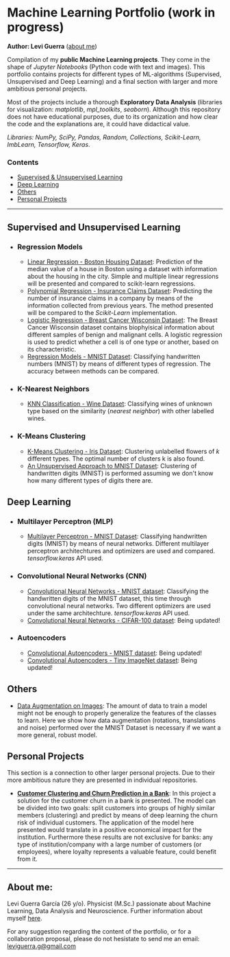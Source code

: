 # Machine Learning Portfolio (work in progress)

**Author: Levi Guerra** ([about me](#About-me))

Compilation of my **public Machine Learning projects**. They come in the shape of *Jupyter Notebooks* (Python code with text and images). This portfolio contains projects for different types of ML-algorithms (Supervised, Unsupervised and Deep Learning) and a final section with larger and more ambitious personal projects. 

Most of the projects include a thorough **Exploratory Data Analysis** (libraries for visualization: *matplotlib*, *mpl_toolkits*, *seaborn*). Although this repository does not have educational purposes, due to its organization and how clear the code and the explanations are, it could have didactical value. 

*Libraries: NumPy, SciPy, Pandas, Random, Collections, Scikit-Learn, ImbLearn, Tensorflow, Keras*.

### Contents

- [Supervised & Unsupervised Learning](#Supervised-and-Unsupervised-Learning)
- [Deep Learning](#Deep-Learning)
- [Others](#Others)
- [Personal Projects](#Personal-Projects)

------

## Supervised and Unsupervised Learning
  - ### Regression Models
    - [Linear Regression - Boston Housing Dataset](https://github.com/LeviGuerra/Machine-Learning-Portfolio/blob/master/Codes_and_Datasets/01_Linear-Regression_Boston-Housing-Dataset.ipynb): Prediction of the median value of a house in Boston using a dataset with information about the housing in the city. Simple and multiple linear regressions will be presented and compared to scikit-learn regressions.
    - [Polynomial Regression - Insurance Claims Dataset](https://github.com/LeviGuerra/Machine-Learning-Portfolio/blob/master/Codes_and_Datasets/02_Polynomial-Regression_Insurance-Dataset.ipynb): Predicting the number of insurance claims in a company by means of the information collected from previous years. The method presented will be compared to the *Scikit-Learn* implementation.
    - [Logistic Regression - Breast Cancer Wisconsin Dataset](https://github.com/LeviGuerra/Machine-Learning-Portfolio/blob/master/Codes_and_Datasets/03_Logistic-Classification_Breast-Cancer-Wisconsin-Dataset.ipynb): The Breast Cancer Wisconsin dataset contains biophyisical information about different samples of benign and malignant cells. A logistic regression is used to predict whether a cell is of one type or another, based on its characteristic.
    - [Regression Models - MNIST Dataset](https://github.com/LeviGuerra/Machine-Learning-Portfolio/blob/master/Codes_and_Datasets/07_Regression-Models_MNIST.ipynb): Classifying handwritten numbers (MNIST) by means of different types of regression. The accuracy between methods can be compared.
  - ### K-Nearest Neighbors
    - [KNN Classification - Wine Dataset](https://github.com/LeviGuerra/Machine-Learning-Portfolio/blob/master/Codes_and_Datasets/04_KNN-Clasification_Wine-Dataset.ipynb): Classifying wines of unknown type based on the similarity (*nearest neighbor*) with other labelled wines.
  - ### K-Means Clustering
    - [K-Means Clustering - Iris Dataset](https://github.com/LeviGuerra/Machine-Learning-Portfolio/blob/master/Codes_and_Datasets/05_K-Means-Clustering_Iris-Dataset.ipynb): Clustering unlabelled flowers of *k* different types. The optimal number of clusters k is also found.
    - [An Unsupervised Approach to MNIST Dataset](https://github.com/LeviGuerra/Machine-Learning-Portfolio/blob/master/Codes_and_Datasets/06_An-Unsupervised-Approach-to-MNIST.ipynb): Clustering of handwritten digits (MNIST) is performed assuming we don't know how many different types of digits there are.

## Deep Learning
  - ### Multilayer Perceptron (MLP)
    - [Multilayer Perceptron - MNIST Dataset](https://github.com/LeviGuerra/Machine-Learning-Portfolio/blob/master/Codes_and_Datasets/08_MLP_MNIST.ipynb): Classifying handwritten digits (MNIST) by means of neural networks. Different multilayer perceptron architechtures and optimizers are used and compared. *tensorflow.keras* API used.
  - ### Convolutional Neural Networks (CNN)
    - [Convolutional Neural Networks - MNIST dataset](https://github.com/LeviGuerra/Machine-Learning-Portfolio/blob/master/Codes_and_Datasets/10_CNN_MNIST.ipynb): Classifying the handwritten digits of the MNIST dataset, this time through convolutional neural networks. Two different optimizers are used under the same architechture. *tensorflow.keras* API used.
    - [Convolutional Neural Networks - CIFAR-100 dataset](): Being updated!
  - ### Autoencoders
    - [Convolutional Autoencoders - MNIST dataset](): Being updated!
    - [Convolutional Autoencoders - Tiny ImageNet dataset](): Being updated!
    
## Others
   - [Data Augmentation on Images](https://github.com/LeviGuerra/Machine-Learning-Portfolio/blob/master/Codes_and_Datasets/09_Data-Augmentation_MNIST-Dataset.ipynb): The amount of data to train a model might not be enough to properly generalize the features of the classes to learn. Here we show how data augmentation (rotations, translations and noise) performed over the MNIST Dataset is necessary if we want a more general, robust model.

## Personal Projects
This section is a connection to other larger personal projects. Due to their more ambitious nature they are presented in individual repositories.

- **[Customer Clustering and Churn Prediction in a Bank](https://github.com/LeviGuerra/Bank-Churn-Prediction/blob/master/Code_and_Dataset/Customer_Clustering_and_Churn_Prediction.ipynb)**: In this project a solution for the customer churn in a bank is presented. The model can be divided into two goals: split customers into groups of highly similar members (clustering) and predict by means of deep learning the churn risk of individual customers. The application of the model here presented would translate in a positive economical impact for the institution. Furthermore these results are not exclusive for banks: any type of institution/company with a large number of customers (or employees), where loyalty represents a valuable feature, could benefit from it.

------

## About me:

Levi Guerra García (26 y/o). Physicist (M.Sc.) passionate about Machine Learning, Data Analysis and Neuroscience. Further information about myself [here](https://www.linkedin.com/in/leviguerra/).

For any suggestion regarding the content of the portfolio, or for a collaboration proposal, please do not hesistate to send me an email: leviguerra.g@gmail.com
